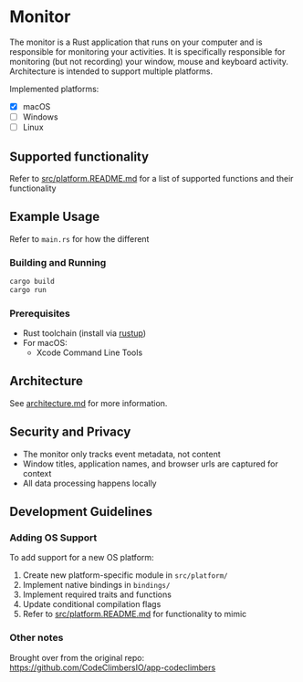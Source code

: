 # Monitor

The monitor is a Rust application that runs on your computer and is responsible for monitoring your activities. It is specifically responsible for monitoring (but not recording) your window, mouse and keyboard activity.
Architecture is intended to support multiple platforms.

Implemented platforms:

- [x] macOS
- [ ] Windows
- [ ] Linux

## Supported functionality
Refer to [src/platform.README.md](src/platform/README.md) for a list of supported functions and their functionality

## Example Usage
Refer to `main.rs` for how the different

### Building and Running
   ```bash
   cargo build
   cargo run
   ```

### Prerequisites

- Rust toolchain (install via [rustup](https://rustup.rs/))
- For macOS:
  - Xcode Command Line Tools

## Architecture
See [architecture.md](architecture.md) for more information.

## Security and Privacy

- The monitor only tracks event metadata, not content
- Window titles, application names, and browser urls are captured for context
- All data processing happens locally

## Development Guidelines

### Adding OS Support

To add support for a new OS platform:

1. Create new platform-specific module in `src/platform/`
2. Implement native bindings in `bindings/`
3. Implement required traits and functions
4. Update conditional compilation flags
5. Refer to [src/platform.README.md](src/platform/README.md) for functionality to mimic


### Other notes
Brought over from the original repo: https://github.com/CodeClimbersIO/app-codeclimbers
